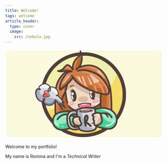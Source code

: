 ```yaml
---
title: Welcome!
tags: welcome
article_header:
  type: cover
  image:
    src: /nebula.jpg
---
```


![Welcome](/assets/images/romidocu-welcome.png)

Welcome to my portfolio!

My name is Romina and I'm a *Technical Writer*

<!--more-->
